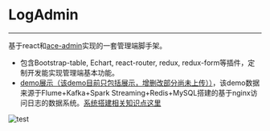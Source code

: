 # LogAdmin
-------------
基于react和[ace-admin](http://ace.jeka.by/index.html)实现的一套管理端脚手架。
- 包含Bootstrap-table, Echart, react-router, redux, redux-form等插件，定制开发能实现管理端基本功能。
- [demo展示（该demo目前只包括展示，增删改部分尚未上传））](http://121.42.36.80/log-admin/#/url/index/1)，该demo数据来源于Flume+Kafka+Spark Streaming+Redis+MySQL搭建的基于nginx访问日志的数据系统。[系统搭建相关知识点这里](http://www.jianshu.com/p/c2e5c347fe60)

![test](http://upload-images.jianshu.io/upload_images/3000049-fcb3640b495ac643.png?imageMogr2/auto-orient/strip%7CimageView2/2/w/1240)
